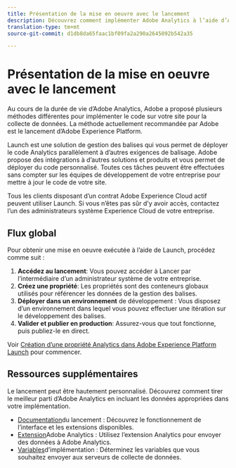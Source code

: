 ```yaml
---
title: Présentation de la mise en oeuvre avec le lancement
description: Découvrez comment implémenter Adobe Analytics à l’aide d’Adobe Experience Platform Launch
translation-type: tm+mt
source-git-commit: d1db8da65faac1bf09fa2a290a2645092b542a35

---
```



# Présentation de la mise en oeuvre avec le lancement

Au cours de la durée de vie d’Adobe Analytics, Adobe a proposé plusieurs méthodes différentes pour implémenter le code sur votre site pour la collecte de données. La méthode actuellement recommandée par Adobe est le lancement d’Adobe Experience Platform.

Launch est une solution de gestion des balises qui vous permet de déployer le code Analytics parallèlement à d’autres exigences de balisage. Adobe propose des intégrations à d’autres solutions et produits et vous permet de déployer du code personnalisé. Toutes ces tâches peuvent être effectuées sans compter sur les équipes de développement de votre entreprise pour mettre à jour le code de votre site.

Tous les clients disposant d’un contrat Adobe Experience Cloud actif peuvent utiliser Launch. Si vous n’êtes pas sûr d’y avoir accès, contactez l’un des administrateurs système Experience Cloud de votre entreprise.

## Flux global

Pour obtenir une mise en oeuvre exécutée à l’aide de Launch, procédez comme suit :

1. **Accédez au lancement**: Vous pouvez accéder à Lancer par l’intermédiaire d’un administrateur système de votre entreprise.
2. **Créez une propriété**: Les propriétés sont des conteneurs globaux utilisés pour référencer les données de la gestion des balises.
3. **Déployer dans un environnement** de développement : Vous disposez d’un environnement dans lequel vous pouvez effectuer une itération sur le développement des balises.
4. **Valider et publier en production**: Assurez-vous que tout fonctionne, puis publiez-le en direct.

Voir [Création d’une propriété Analytics dans Adobe Experience Platform Launch](create-analytics-property.md) pour commencer.

## Ressources supplémentaires

Le lancement peut être hautement personnalisé. Découvrez comment tirer le meilleur parti d’Adobe Analytics en incluant les données appropriées dans votre implémentation.

* [Documentation](https://docs.adobe.com/content/help/en/launch/using/overview.html)du lancement : Découvrez le fonctionnement de l’interface et les extensions disponibles.
* [Extension](https://docs.adobe.com/content/help/en/launch/using/extensions-ref/adobe-extension/analytics-extension/overview.html)Adobe Analytics : Utilisez l’extension Analytics pour envoyer des données à Adobe Analytics.
* [Variables](../vars/overview.md)d’implémentation : Déterminez les variables que vous souhaitez envoyer aux serveurs de collecte de données.
